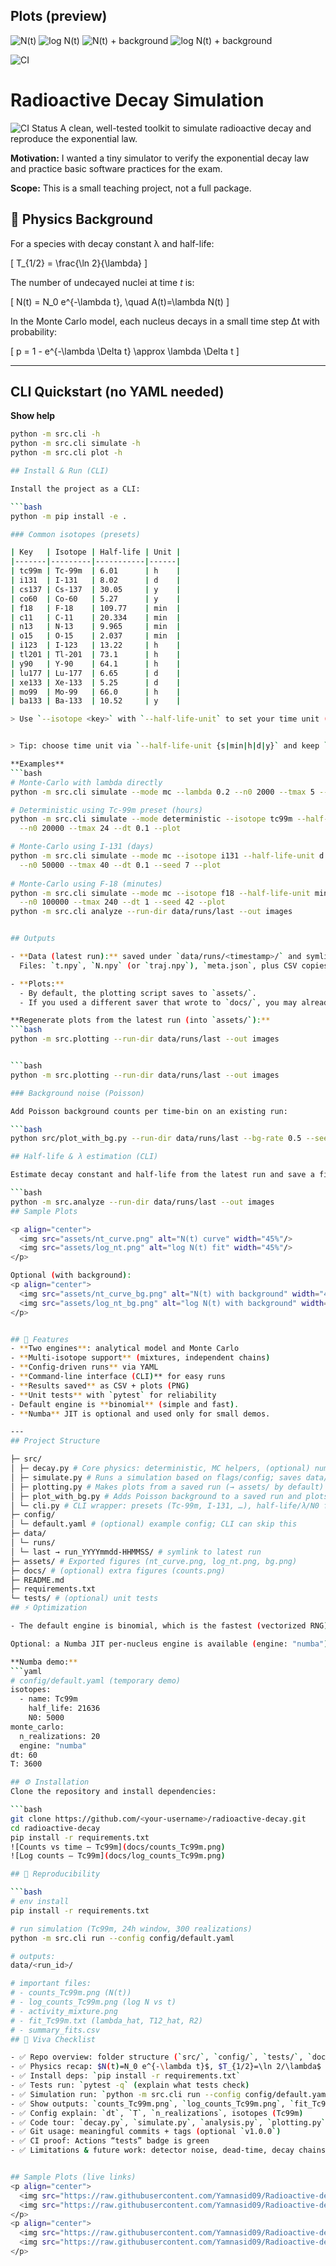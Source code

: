## Plots (preview)

![N(t)](assets/nt_curve.png)
![log N(t)](assets/log_nt.png)
![N(t) + background](assets/nt_curve_bg.png)
![log N(t) + background](assets/log_nt_bg.png)


![CI](https://github.com/Yamnasid09/Radioactive-decay/actions/workflows/ci.yml/badge.svg?branch=main)





# Radioactive Decay Simulation

![CI Status](https://github.com/Yamnasid09/Radioactive-decay/actions/workflows/tests.yml/badge.svg)
A clean, well-tested toolkit to simulate radioactive decay and reproduce the exponential law.

**Motivation:** I wanted a tiny simulator to verify the exponential decay law and practice basic software practices for the exam.

**Scope:** This is a small teaching project, not a full package.


## 🔬 Physics Background
For a species with decay constant λ and half-life:

\[
T_{1/2} = \frac{\ln 2}{\lambda}
\]

The number of undecayed nuclei at time *t* is:

\[
N(t) = N_0 e^{-\lambda t}, \quad A(t)=\lambda N(t)
\]

In the Monte Carlo model, each nucleus decays in a small time step Δt with probability:

\[
p = 1 - e^{-\lambda \Delta t} \approx \lambda \Delta t
\]

---
## CLI Quickstart (no YAML needed)

**Show help**
```bash
python -m src.cli -h
python -m src.cli simulate -h
python -m src.cli plot -h

## Install & Run (CLI)

Install the project as a CLI:

```bash
python -m pip install -e .

### Common isotopes (presets)

| Key   | Isotope | Half-life | Unit |
|-------|---------|-----------|------|
| tc99m | Tc-99m  | 6.01      | h    |
| i131  | I-131   | 8.02      | d    |
| cs137 | Cs-137  | 30.05     | y    |
| co60  | Co-60   | 5.27      | y    |
| f18   | F-18    | 109.77    | min  |
| c11   | C-11    | 20.334    | min  |
| n13   | N-13    | 9.965     | min  |
| o15   | O-15    | 2.037     | min  |
| i123  | I-123   | 13.22     | h    |
| tl201 | Tl-201  | 73.1      | h    |
| y90   | Y-90    | 64.1      | h    |
| lu177 | Lu-177  | 6.65      | d    |
| xe133 | Xe-133  | 5.25      | d    |
| mo99  | Mo-99   | 66.0      | h    |
| ba133 | Ba-133  | 10.52     | y    |

> Use `--isotope <key>` with `--half-life-unit` to set your time unit (keep `dt`/`tmax` in the same unit).


> Tip: choose time unit via `--half-life-unit {s|min|h|d|y}` and keep `dt`/`tmax` in the same unit.

**Examples**
```bash
# Monte-Carlo with lambda directly
python -m src.cli simulate --mode mc --lambda 0.2 --n0 2000 --tmax 5 --dt 0.1 --seed 1 --plot

# Deterministic using Tc-99m preset (hours)
python -m src.cli simulate --mode deterministic --isotope tc99m --half-life-unit h \
  --n0 20000 --tmax 24 --dt 0.1 --plot

# Monte-Carlo using I-131 (days)
python -m src.cli simulate --mode mc --isotope i131 --half-life-unit d \
  --n0 50000 --tmax 40 --dt 0.1 --seed 7 --plot
  
# Monte-Carlo using F-18 (minutes)
python -m src.cli simulate --mode mc --isotope f18 --half-life-unit min \
  --n0 100000 --tmax 240 --dt 1 --seed 42 --plot
python -m src.cli analyze --run-dir data/runs/last --out images


## Outputs

- **Data (latest run):** saved under `data/runs/<timestamp>/` and symlinked at `data/runs/last`.  
  Files: `t.npy`, `N.npy` (or `traj.npy`), `meta.json`, plus CSV copies.

- **Plots:**
  - By default, the plotting script saves to `assets/`.
  - If you used a different saver that wrote to `docs/`, you may already see figures there (e.g., `docs/*.png`).

**Regenerate plots from the latest run (into `assets/`):**
```bash
python -m src.plotting --run-dir data/runs/last --out images


```bash
python -m src.plotting --run-dir data/runs/last --out images

### Background noise (Poisson)

Add Poisson background counts per time-bin on an existing run:

```bash
python src/plot_with_bg.py --run-dir data/runs/last --bg-rate 0.5 --seed 7 --out images

## Half-life & λ estimation (CLI)

Estimate decay constant and half-life from the latest run and save a fitted log plot:

```bash
python -m src.analyze --run-dir data/runs/last --out images
## Sample Plots

<p align="center">
  <img src="assets/nt_curve.png" alt="N(t) curve" width="45%"/>
  <img src="assets/log_nt.png" alt="log N(t) fit" width="45%"/>
</p>

Optional (with background):
<p align="center">
  <img src="assets/nt_curve_bg.png" alt="N(t) with background" width="45%"/>
  <img src="assets/log_nt_bg.png" alt="log N(t) with background" width="45%"/>
</p>


## 🚀 Features
- **Two engines**: analytical model and Monte Carlo
- **Multi-isotope support** (mixtures, independent chains)
- **Config-driven runs** via YAML
- **Command-line interface (CLI)** for easy runs
- **Results saved** as CSV + plots (PNG)
- **Unit tests** with `pytest` for reliability
- Default engine is **binomial** (simple and fast).
- **Numba** JIT is optional and used only for small demos.

---
## Project Structure

├─ src/
│ ├─ decay.py # Core physics: deterministic, MC helpers, (optional) numba single-step
│ ├─ simulate.py # Runs a simulation based on flags/config; saves data/runs/*
│ ├─ plotting.py # Makes plots from a saved run (→ assets/ by default)
│ ├─ plot_with_bg.py # Adds Poisson background to a saved run and plots
│ └─ cli.py # CLI wrapper: presets (Tc-99m, I-131, …), half-life/λ/N0 flags
├─ config/
│ └─ default.yaml # (optional) example config; CLI can skip this
├─ data/
│ └─ runs/
│ └─ last → run_YYYYmmdd-HHMMSS/ # symlink to latest run
├─ assets/ # Exported figures (nt_curve.png, log_nt.png, bg.png)
├─ docs/ # (optional) extra figures (counts.png)
├─ README.md
├─ requirements.txt
└─ tests/ # (optional) unit tests
## ⚡ Optimization

- The default engine is binomial, which is the fastest (vectorized RNG).

Optional: a Numba JIT per-nucleus engine is available (engine: "numba"). This is mainly for teaching/benchmarking; it can be slow for large N0 or very many realizations.

**Numba demo:**
```yaml
# config/default.yaml (temporary demo)
isotopes:
  - name: Tc99m
    half_life: 21636
    N0: 5000   
monte_carlo:
  n_realizations: 20
  engine: "numba"
dt: 60
T: 3600

## ⚙️ Installation
Clone the repository and install dependencies:

```bash
git clone https://github.com/<your-username>/radioactive-decay.git
cd radioactive-decay
pip install -r requirements.txt
![Counts vs time — Tc99m](docs/counts_Tc99m.png)
![Log counts — Tc99m](docs/log_counts_Tc99m.png)

## 🔁 Reproducibility

```bash
# env install
pip install -r requirements.txt

# run simulation (Tc99m, 24h window, 300 realizations)
python -m src.cli run --config config/default.yaml

# outputs:
data/<run_id>/

# important files:
# - counts_Tc99m.png (N(t))
# - log_counts_Tc99m.png (log N vs t)
# - activity_mixture.png
# - fit_Tc99m.txt (lambda_hat, T12_hat, R2)
# - summary_fits.csv
## 🎤 Viva Checklist

- ✅ Repo overview: folder structure (`src/`, `config/`, `tests/`, `docs/`, `data/`)
- ✅ Physics recap: $N(t)=N_0 e^{-\lambda t}$, $T_{1/2}=\ln 2/\lambda$
- ✅ Install deps: `pip install -r requirements.txt`
- ✅ Tests run: `pytest -q` (explain what tests check)
- ✅ Simulation run: `python -m src.cli run --config config/default.yaml`
- ✅ Show outputs: `counts_Tc99m.png`, `log_counts_Tc99m.png`, `fit_Tc99m.txt` (T12_hat ≈ 21636 s)
- ✅ Config explain: `dt`, `T`, `n_realizations`, isotopes (Tc99m)
- ✅ Code tour: `decay.py`, `simulate.py`, `analysis.py`, `plotting.py`, `cli.py`
- ✅ Git usage: meaningful commits + tags (optional `v1.0.0`)
- ✅ CI proof: Actions “tests” badge is green
- ✅ Limitations & future work: detector noise, dead-time, decay chains, Numba/JAX


## Sample Plots (live links)
<p align="center">
  <img src="https://raw.githubusercontent.com/Yamnasid09/Radioactive-decay/main/assets/nt_curve.png" width="45%"/>
  <img src="https://raw.githubusercontent.com/Yamnasid09/Radioactive-decay/main/assets/log_nt.png" width="45%"/>
</p>
<p align="center">
  <img src="https://raw.githubusercontent.com/Yamnasid09/Radioactive-decay/main/assets/nt_curve_bg.png" width="45%"/>
  <img src="https://raw.githubusercontent.com/Yamnasid09/Radioactive-decay/main/assets/log_nt_bg.png" width="45%"/>
</p>
